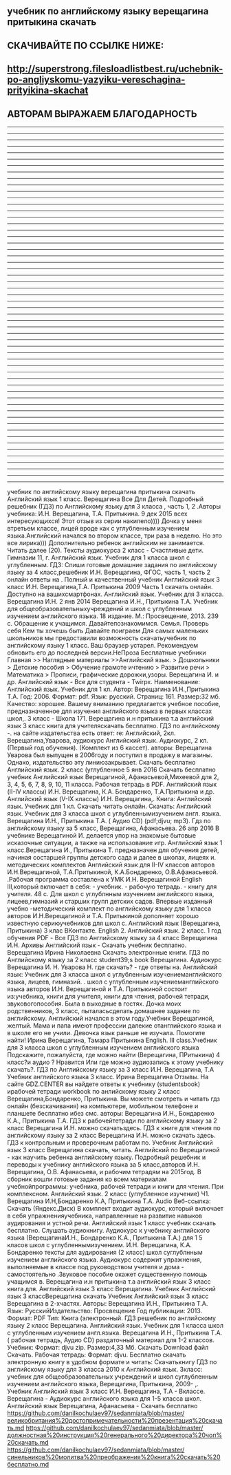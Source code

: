 учебник по английскому языку верещагина притыкина скачать
--------------------------------------------------
СКАЧИВАЙТЕ ПО ССЫЛКЕ НИЖЕ:
--------------------------------------------------
http://superstrong.filesloadlistbest.ru/uchebnik-po-angliyskomu-yazyiku-vereschagina-prityikina-skachat
--------------------------------------------------
АВТОРАМ ВЫРАЖАЕМ БЛАГОДАРНОСТЬ
--------------------------------------------------
--------------------------------------------------
--------------------------------------------------
--------------------------------------------------
--------------------------------------------------
--------------------------------------------------
--------------------------------------------------
--------------------------------------------------
--------------------------------------------------
--------------------------------------------------
--------------------------------------------------
--------------------------------------------------
--------------------------------------------------
--------------------------------------------------
--------------------------------------------------
--------------------------------------------------
--------------------------------------------------
--------------------------------------------------
--------------------------------------------------
--------------------------------------------------
--------------------------------------------------
--------------------------------------------------
--------------------------------------------------
--------------------------------------------------
--------------------------------------------------
--------------------------------------------------
--------------------------------------------------
--------------------------------------------------
--------------------------------------------------
--------------------------------------------------
--------------------------------------------------
--------------------------------------------------
--------------------------------------------------
--------------------------------------------------
--------------------------------------------------
--------------------------------------------------
--------------------------------------------------
--------------------------------------------------
--------------------------------------------------
--------------------------------------------------
--------------------------------------------------
--------------------------------------------------
--------------------------------------------------
--------------------------------------------------
--------------------------------------------------
--------------------------------------------------
--------------------------------------------------
--------------------------------------------------
--------------------------------------------------
--------------------------------------------------
--------------------------------------------------
--------------------------------------------------
--------------------------------------------------
--------------------------------------------------
--------------------------------------------------
--------------------------------------------------
--------------------------------------------------
учебник по английскому языку верещагина притыкина скачать Английский язык 1 класс. Верещагина  Все Для Детей. Подробный решебник (ГДЗ) по Английскому языку для 3 класса , часть 1, 2 .Авторы учебника: И.Н. Верещагина, Т.А. Притыкина. 9 дек 2015   всех интересующихся! Этот отзыв из серии накипело)))) Дочка у меня втретьем классе, лицей вроде как с углубленным изучением языка.Английский начался во втором классе, три раза в неделю. Но это все лирика))) Дополнительно ребенок английским не занимается. Читать далее (20). Тексты аудиокурса 2 класс - Счастливые дети. Гимназии 11, г. Английский язык. Учебник для 1 класса школ с углубленным. ГДЗ: Спиши готовые домашние задания по английскому языку за 4 класс,решебник И.Н. Верещагина, ФГОС, часть 1, часть 2 онлайн ответы на . Полный и качественный учебник Английский язык 3 класс И.Н. Верещагина,Т.А. Притыкина 2009 Часть 1 скачать онлайн. Доступно на вашихсмартфонах. Английский язык. Учебник для 3 класса. Верещагина И.Н. 2 янв 2014  Верещагина И.Н., Притыкина Т.А. Учебник для общеобразовательныхучреждений и школ с углубленным изучением английского языка. 18 издание. М.: Просвещение, 2013. 239 с. Обращение к учащимся. Давайтепознакомимся. Семья. Проверь себя Кем ты хочешь быть Давайте поиграем
Для самых маленьких школьников мы предоставили возможность скачатьучебник по английскому языку 1 класс. Ваш браузер устарел. Рекомендуем обновить его до последней версии.НеПроза  Бесплатные учебники  Главная >> Наглядные материалы >>Английский язык. > Дошкольники  > Детские пособия  > Обучение грамоте ичтению  > Развитие речи  > Математика  > Прописи, графические дорожки,узоры. Верещагина И. и др. Английский язык - Все для студента - Twirpx. Наименование: Английский язык. Учебник для 1 кл. Автор: Верещагина И.Н.,Притыкина Т.А. Год: 2006. Формат: pdf. Язык: русский. Cтраниц: 161. Размер:32 мб. Качество: хорошее. Вашему вниманию предлагается учебное пособие, предназначенное для изучения английского языка в первых классах школ,. 3 класс - Школа  171. Верещагина и.н притыкина т.а английский язык 3 класс книга для учителяскачать бесплатно. ГДЗ по английскому -. на сайте издательства есть ответ: re: Английский, 2кл. Верещагина,Уварова, аудиокурс Английский язык. Аудиокурс, 2 кл. (Первый год обучения). (Комплект из 6 кассет). авторы: Верещагина Уварова был выпущен в 2006году и поступил в продажу в магазины. Однако, издательство эту линиюзакрывает. Скачать бесплатно Английский язык. 2 класс (углубленное
5 янв 2016  Скачать бесплатно учебник Английский язык Верещагиной, Афанасьевой,Михеевой для 2, 3, 4, 5, 6, 7, 8, 9, 10, 11 класса. Рабочая тетрадь в PDF. Английский язык (II-IV классы)  И.Н. Верещагина, К.А. Бондаренко, Т.А.Притыкина и др. Английский язык (V-IX классы)  И.Н. Верещагина,. Книга: Английский язык. Учебник для 1 кл.  Скачать читать онлайн. Скачать: Английский язык. Учебник для 3 класса школ с углубленнымизучением англ. языка. Верещагина И.Н., Притыкина Т.А. ( Аудио CD) (pdf;djvu; mp3). Гдз по английскому языку за 5 класс, Верещагина, Афанасьева. 26 апр 2016  В учебнике Верещагиной И. делается упор на знакомые бытовые исказочные ситуации, а также на использование игр. Английский язык 1 класс.Верещагина И., Притыкина Т. предназначен для обучения детей, начиная состаршей группы детского сада и далее  в школах, лицеях и. методических комплектов Английский язык для II-IV классов авторов И.Н.Верещагиной, Т.А.Притыкиной, К.А.Бондаренко, О.В.Афанасьевой. .Рабочая программа составлена к УМК И.Н. Верещагиной English III,который включает в себя: - учебник. - рабочую тетрадь. - книгу для учителя. 48 с. Для школ с углублнным изучением английского языка, лицеев,гимназий и старших групп детских садов. Впервые изданный учебно -методический комплект по английскому языку для 1 класса авторов И.Н.Верещагиной и Т.А. Притыкиной дополняет хорошо известную сериюучебников для школ с. Английский язык (Верещагина, Притыкина) 3 клас  ВКонтакте. English 2. Английский язык. 2 класс. 1 год обучения PDF - Все
ГДЗ по Английскому языку за 4 класс Верещагина И.Н. Архивы Английский язык - Скачать учебник бесплатно. Верещагина Ирина Николаевна  Скачать электронные книги. ГДЗ по Английскому языку за 2 класс student39;s book Верещагина. Аудиокурс Верещагина И. Н. Уварова Н. где скачать? - где ответы на. Английский язык: Учебник для 3 класса школ с углубленным изучениеманглийского языка, лицеев, гимназий. . школ с углубленным изучениеманглийского языка авторов И.Н. Верещагиной и Т.А. Притыкиной состоит из:учебника, книги для учителя, книги для чтения, рабочей тетради, звуковогопособия. Была в выходные в гостях. Дочка моих родственников, 3 класс, пыталасьсделать домашнее задание по английскому. Английский начался в этом году.Учебник Верещагиной, желтый. Мама и папа имеют профессии далекие отанглийского языка и в школе его не учили. Девочка язык раньше не изучала. Помогите найти! Ирина Верещагина, Тамара Притыкина English. III class.Учебник для 3 класса школ с углубленным изучением английского языка Подскажите, пожалуйста, где можно найти (Верещагина, ПРитыкина) 4 класс?и аудио ? Нравится  Или где можно аудиозапись к этому учебнику скачать?. ГДЗ по Английскому языку за 3 класс И.Н. Верещагина, Т.А
Учебник английского языка 3 класс. Ирина Верещагина  Отзывы. На сайте GDZ.CENTER вы найдете ответы к учебнику (studentsbook) ирабочей тетради workbook по анлийскому языку 2 класс Верещагина,Бондаренко, Притыкина. Вы можете смотреть и читать гдз онлайн (безскачивания) на компьютере, мобильном телефоне и планшете бесплатно ибез смс. авторы: Верещагина И.Н., Бондаренко К.А., Притыкина Т.А. ГДЗ к рабочейтетради по английскому языку за 2 класс Верещагина И.Н. можно скачатьздесь. ГДЗ к книге для чтения по английскому языку за 2 класс Верещагина И.Н. можно скачать здесь. ГДЗ к контрольным и проверочным работам по. Учебник Английский язык 3 класс Верещагина скачать, читать. Английский по Верещагиной - как научить ребенка английскому языку. Подробный решебник и переводы к учебнику английского языка за 5 класс,авторов И.Н. Верещагина, О.В. Афанасьева, и рабочим тетрадям на 2015год.  В сборник вошли готовые задания ко всем материалам учебнойпрограммы: учебника, рабочей тетради и книги для чтения. При комплексном. Английский язык. 2 класс (углубленное изучение) Ч1. Верещагина И.Н,Бондаренко К.А, Притыкина Т.А.  Audio  Веб-ссылка: Скачать (Яндекс.Диск)  В комплект входит аудиокурс, который включает в себя упражненияучебника, направленные на развитие навыков аудирования и устной речи. Английский язык 1 класс учебник скачать бесплатно. Слушать аудиокнигу. Аудиокурс к учебнику английского языка (ВерещагинаИ.Н., Бондаренко К.А., Притыкина Т.А.) для 1  5 класов школ с углубленнымизучением.
И.Н. Верещагина, К.А. Бондаренко тексты для аудирования (2 класс) школ суглублнным изучением английского языка. Аудиокурс содержит упражнения, выполняемые в классе под руководством учителя и дома - самостоятельно .Звуковое пособие окажет существенную помощь учащимся в. Верещагина и.н притыкина т.а английский язык 3 класс книга для. Английский язык 3 класс Верещагина. Учебник Английский язык 3 классВерещагина скачать Учебник Английский язык 3 класс Верещагина в 2-хчастях. Авторы: Верещагина И.Н., Притыкина Т.А. Язык: РусскийИздательство: Просвещение Год публикации: 2013. Формат: PDF Тип: Книга (электронный. ГДЗ решебник по английскому языку 2 класс Верещагина. Английский язык. Учебник для 1 класса школ с углубленным изучением англ.языка. Верещагина И.Н., Притыкина Т.А. ( рабочая тетрадь,  Аудио CD) раздаточный материал для 1-2 классов. Учебник: Формат: djvu  zip. Размер:4,33 Мб. Скачать  Download файл Скачать. Рабочая тетрадь: Формат: djvu. Бесплатно скачать электронную книгу в удобном формате и читать: Скачатькнигу ГДЗ по английскому языку для 3 класса 2010 к Английский язык. 3класс: учебник для общеобразовательных учреждений и школ суглубленным изучением английского языка, Верещагина, Притыкина, 2009- ,. Учебник Английский язык 3 класс И.Н. Верещагина, Т.А  - Вклассе. Верещагина - Аудиокурс английского языка для 1-5 класса школ. Английский язык Верещагина, Афанасьева - Скачать бесплатно
https://github.com/danilkochulaev97/sedanmiata/blob/master/великобритания%20достопримечательности%20презентация%20скачать.md
https://github.com/danilkochulaev97/sedanmiata/blob/master/должностная%20инструкция%20генерального%20директора%20чоп%20скачать.md
https://github.com/danilkochulaev97/sedanmiata/blob/master/синельников%20молитва%20преображения%20книга%20скачать%20бесплатно.md